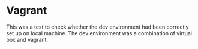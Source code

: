 # Vagrant

This was a test to check whether the dev environment had been correctly set up on local machine. 
The dev environment was a combination of virtual box and vagrant. 
